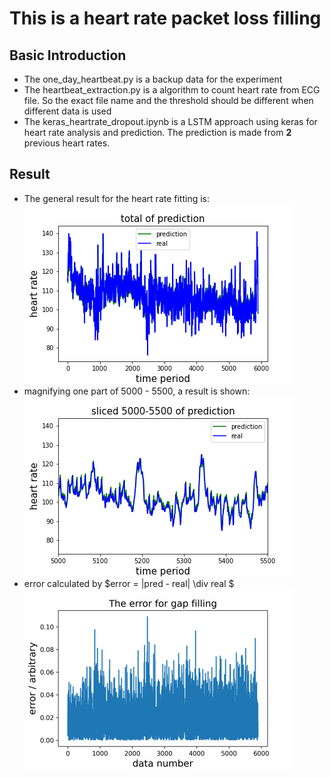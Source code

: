 # This is a heart rate packet loss filling

## Basic Introduction
 - The one_day_heartbeat.py is a backup data for the experiment
 - The heartbeat_extraction.py is a algorithm to count heart rate from ECG file.
   So the exact file name and the threshold should be different when different 
   data is used
 - The keras_heartrate_dropout.ipynb is a LSTM approach using keras for heart
   rate analysis and prediction. The prediction is made from **2** previous heart
   rates.

## Result
 - The general result for the heart rate fitting is:
   ![](./final_output/heartrate_pred_total.png)
 - magnifying one part of 5000 - 5500, a result is shown:
   ![](./final_output/heartrate_pred_mag.png)
 - error calculated by $error = |pred - real| \div real $
   ![](./final_output/error.png)
   
